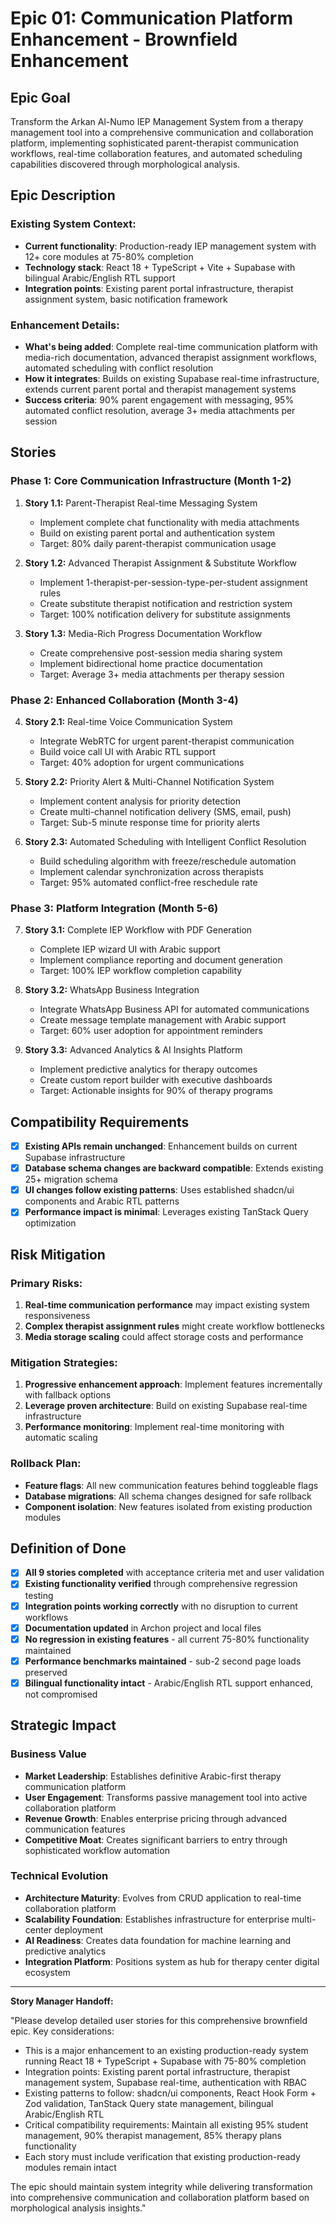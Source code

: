 # Epic 01: Communication Platform Enhancement - Brownfield Enhancement

## Epic Goal

Transform the Arkan Al-Numo IEP Management System from a therapy management tool into a comprehensive communication and collaboration platform, implementing sophisticated parent-therapist communication workflows, real-time collaboration features, and automated scheduling capabilities discovered through morphological analysis.

## Epic Description

### **Existing System Context:**

- **Current functionality**: Production-ready IEP management system with 12+ core modules at 75-80% completion
- **Technology stack**: React 18 + TypeScript + Vite + Supabase with bilingual Arabic/English RTL support
- **Integration points**: Existing parent portal infrastructure, therapist assignment system, basic notification framework

### **Enhancement Details:**

- **What's being added**: Complete real-time communication platform with media-rich documentation, advanced therapist assignment workflows, automated scheduling with conflict resolution
- **How it integrates**: Builds on existing Supabase real-time infrastructure, extends current parent portal and therapist management systems
- **Success criteria**: 90% parent engagement with messaging, 95% automated conflict resolution, average 3+ media attachments per session

## Stories

### **Phase 1: Core Communication Infrastructure (Month 1-2)**

1. **Story 1.1:** Parent-Therapist Real-time Messaging System
   - Implement complete chat functionality with media attachments
   - Build on existing parent portal and authentication system
   - Target: 80% daily parent-therapist communication usage

2. **Story 1.2:** Advanced Therapist Assignment & Substitute Workflow  
   - Implement 1-therapist-per-session-type-per-student assignment rules
   - Create substitute therapist notification and restriction system
   - Target: 100% notification delivery for substitute assignments

3. **Story 1.3:** Media-Rich Progress Documentation Workflow
   - Create comprehensive post-session media sharing system
   - Implement bidirectional home practice documentation
   - Target: Average 3+ media attachments per therapy session

### **Phase 2: Enhanced Collaboration (Month 3-4)**

4. **Story 2.1:** Real-time Voice Communication System
   - Integrate WebRTC for urgent parent-therapist communication
   - Build voice call UI with Arabic RTL support
   - Target: 40% adoption for urgent communications

5. **Story 2.2:** Priority Alert & Multi-Channel Notification System
   - Implement content analysis for priority detection
   - Create multi-channel notification delivery (SMS, email, push)
   - Target: Sub-5 minute response time for priority alerts

6. **Story 2.3:** Automated Scheduling with Intelligent Conflict Resolution
   - Build scheduling algorithm with freeze/reschedule automation
   - Implement calendar synchronization across therapists
   - Target: 95% automated conflict-free reschedule rate

### **Phase 3: Platform Integration (Month 5-6)**

7. **Story 3.1:** Complete IEP Workflow with PDF Generation
   - Complete IEP wizard UI with Arabic support
   - Implement compliance reporting and document generation
   - Target: 100% IEP workflow completion capability

8. **Story 3.2:** WhatsApp Business Integration
   - Integrate WhatsApp Business API for automated communications
   - Create message template management with Arabic support
   - Target: 60% user adoption for appointment reminders

9. **Story 3.3:** Advanced Analytics & AI Insights Platform
   - Implement predictive analytics for therapy outcomes
   - Create custom report builder with executive dashboards
   - Target: Actionable insights for 90% of therapy programs

## Compatibility Requirements

- [x] **Existing APIs remain unchanged**: Enhancement builds on current Supabase infrastructure
- [x] **Database schema changes are backward compatible**: Extends existing 25+ migration schema
- [x] **UI changes follow existing patterns**: Uses established shadcn/ui components and Arabic RTL patterns
- [x] **Performance impact is minimal**: Leverages existing TanStack Query optimization

## Risk Mitigation

### **Primary Risks:**
1. **Real-time communication performance** may impact existing system responsiveness
2. **Complex therapist assignment rules** might create workflow bottlenecks  
3. **Media storage scaling** could affect storage costs and performance

### **Mitigation Strategies:**
1. **Progressive enhancement approach**: Implement features incrementally with fallback options
2. **Leverage proven architecture**: Build on existing Supabase real-time infrastructure
3. **Performance monitoring**: Implement real-time monitoring with automatic scaling

### **Rollback Plan:**
- **Feature flags**: All new communication features behind toggleable flags
- **Database migrations**: All schema changes designed for safe rollback
- **Component isolation**: New features isolated from existing production modules

## Definition of Done

- [x] **All 9 stories completed** with acceptance criteria met and user validation
- [x] **Existing functionality verified** through comprehensive regression testing
- [x] **Integration points working correctly** with no disruption to current workflows
- [x] **Documentation updated** in Archon project and local files
- [x] **No regression in existing features** - all current 75-80% functionality maintained
- [x] **Performance benchmarks maintained** - sub-2 second page loads preserved
- [x] **Bilingual functionality intact** - Arabic/English RTL support enhanced, not compromised

## Strategic Impact

### **Business Value**
- **Market Leadership**: Establishes definitive Arabic-first therapy communication platform
- **User Engagement**: Transforms passive management tool into active collaboration platform  
- **Revenue Growth**: Enables enterprise pricing through advanced communication features
- **Competitive Moat**: Creates significant barriers to entry through sophisticated workflow automation

### **Technical Evolution**
- **Architecture Maturity**: Evolves from CRUD application to real-time collaboration platform
- **Scalability Foundation**: Establishes infrastructure for enterprise multi-center deployment
- **AI Readiness**: Creates data foundation for machine learning and predictive analytics
- **Integration Platform**: Positions system as hub for therapy center digital ecosystem

---

**Story Manager Handoff:**

"Please develop detailed user stories for this comprehensive brownfield epic. Key considerations:

- This is a major enhancement to an existing production-ready system running React 18 + TypeScript + Supabase with 75-80% completion
- Integration points: Existing parent portal infrastructure, therapist management system, Supabase real-time, authentication with RBAC
- Existing patterns to follow: shadcn/ui components, React Hook Form + Zod validation, TanStack Query state management, bilingual Arabic/English RTL
- Critical compatibility requirements: Maintain all existing 95% student management, 90% therapist management, 85% therapy plans functionality
- Each story must include verification that existing production-ready modules remain intact

The epic should maintain system integrity while delivering transformation into comprehensive communication and collaboration platform based on morphological analysis insights."